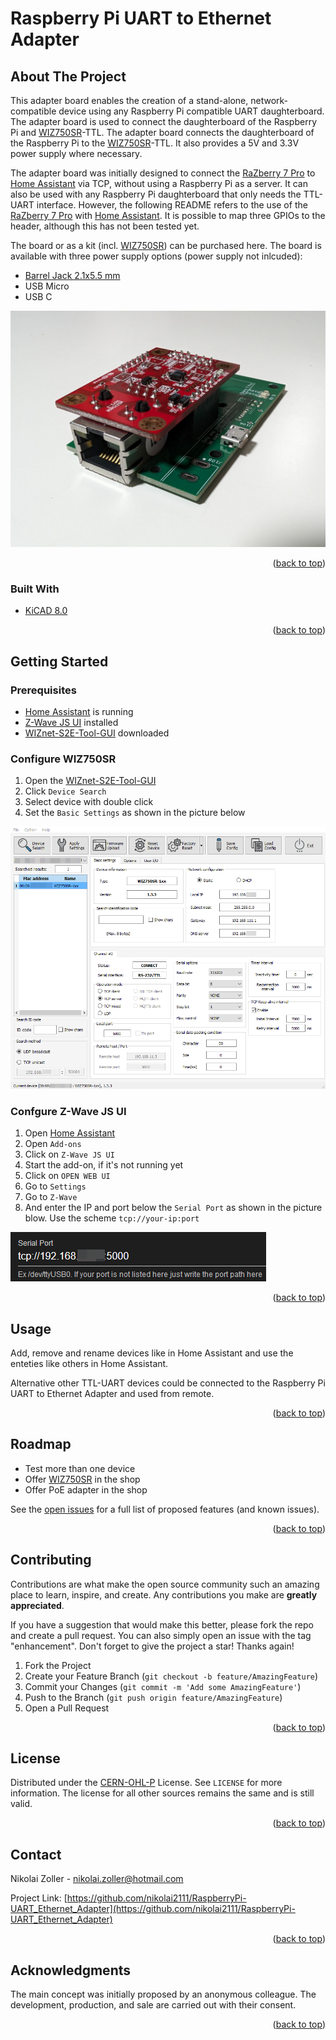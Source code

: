 # Raspberry Pi UART to Ethernet Adapter 

<!-- ABOUT THE PROJECT -->
## About The Project
This adapter board enables the creation of a stand-alone, network-compatible device using any Raspberry Pi compatible UART daughterboard. The adapter board is used to connect the daughterboard of the Raspberry Pi and [WIZ750SR](https://docs.wiznet.io/Product/S2E-Module/WIZ750SR)-TTL. The adapter board connects the daughterboard of the Raspberry Pi to the [WIZ750SR](https://docs.wiznet.io/Product/S2E-Module/WIZ750SR)-TTL. It also provides a 5V and 3.3V power supply where necessary.

The adapter board was initially designed to connect the [RaZberry 7 Pro](https://z-wave.me/products/razberry/#slide-1) to [Home Assistant](https://www.home-assistant.io/) via TCP, without using a Raspberry Pi as a server. It can also be used with any Raspberry Pi daughterboard that only needs the TTL-UART interface. However, the following README refers to the use of the [RaZberry 7 Pro](https://z-wave.me/products/razberry/#slide-1) with [Home Assistant](https://www.home-assistant.io/). It is possible to map three GPIOs to the header, although this has not been tested yet.

The board or as a kit (incl. [WIZ750SR](https://docs.wiznet.io/Product/S2E-Module/WIZ750SR)) can be purchased here. The board is available with three power supply options (power supply not inlcuded):
* [Barrel Jack 2.1x5.5 mm](https://www.digikey.com/en/products/detail/cui-devices/PJ-037A/1644545)
* USB Micro
* USB C

![Front](doc/images/Front.jpg)

<p align="right">(<a href="https://github.com/nikolai2111/RaspberryPi-UART_Ethernet_Adapter#About The Project">back to top</a>)</p>


### Built With
* [KiCAD 8.0](https://www.kicad.org/)

<p align="right">(<a href="https://github.com/nikolai2111/RaspberryPi-UART_Ethernet_Adapter#About The Project">back to top</a>)</p>


<!-- GETTING STARTED -->
## Getting Started
### Prerequisites
* [Home Assistant](https://www.home-assistant.io/) is running
* [Z-Wave JS UI](https://www.home-assistant.io/integrations/zwave_js/) installed
* [WIZnet-S2E-Tool-GUI](https://github.com/Wiznet/WIZnet-S2E-Tool-GUI) downloaded

### Configure WIZ750SR
1. Open the [WIZnet-S2E-Tool-GUI](https://github.com/Wiznet/WIZnet-S2E-Tool-GUI)
2. Click `Device Search`
3. Select device with double click
4. Set the `Basic Settings` as shown in the picture below
   
![Basic Settings](doc/images/WIZnet-S2E-Tool-GUI.png)

### Confgure Z-Wave JS UI
1. Open [Home Assistant](homeassistant.local)
2. Open `Add-ons`
3. Click on `Z-Wave JS UI`
4. Start the add-on, if it's not running yet
5. Click on `OPEN WEB UI`
6. Go to `Settings`
7. Go to `Z-Wave`
8. And enter the IP and port below the `Serial Port` as shown in the picture blow. Use the scheme `tcp://your-ip:port`

![Serial Port](doc/images/Serial-Port.png)

<p align="right">(<a href="https://github.com/nikolai2111/RaspberryPi-UART_Ethernet_Adapter#About The Project">back to top</a>)</p>


<!-- USAGE EXAMPLES -->
## Usage
Add, remove and rename devices like in Home Assistant and use the enteties like others in Home Assistant.

Alternative other TTL-UART devices could be connected to the Raspberry Pi UART to Ethernet Adapter and used from remote.

<p align="right">(<a href="https://github.com/nikolai2111/RaspberryPi-UART_Ethernet_Adapter#About The Project">back to top</a>)</p>


<!-- ROADMAP -->
## Roadmap
* Test more than one device
* Offer [WIZ750SR](https://docs.wiznet.io/Product/S2E-Module/WIZ750SR) in the shop
* Offer PoE adapter in the shop

See the [open issues](https://github.com/github_username/repo_name/issues) for a full list of proposed features (and known issues).

<p align="right">(<a href="https://github.com/nikolai2111/RaspberryPi-UART_Ethernet_Adapter#About The Project">back to top</a>)</p>


<!-- CONTRIBUTING -->
## Contributing

Contributions are what make the open source community such an amazing place to learn, inspire, and create. Any contributions you make are **greatly appreciated**.

If you have a suggestion that would make this better, please fork the repo and create a pull request. You can also simply open an issue with the tag "enhancement".
Don't forget to give the project a star! Thanks again!

1. Fork the Project
2. Create your Feature Branch (`git checkout -b feature/AmazingFeature`)
3. Commit your Changes (`git commit -m 'Add some AmazingFeature'`)
4. Push to the Branch (`git push origin feature/AmazingFeature`)
5. Open a Pull Request

<p align="right">(<a href="https://github.com/nikolai2111/RaspberryPi-UART_Ethernet_Adapter#About The Project">back to top</a>)</p>


<!-- LICENSE -->
## License

Distributed under the [CERN-OHL-P](LICENSE) License. See `LICENSE` for more information. The license for all other sources remains the same and is still valid.

<p align="right">(<a href="https://github.com/nikolai2111/RaspberryPi-UART_Ethernet_Adapter#About The Project">back to top</a>)</p>


<!-- CONTACT -->
## Contact

Nikolai Zoller - [nikolai.zoller@hotmail.com](mailto:nikolai.zoller@hotmail.com)

Project Link: [https://github.com/nikolai2111/RaspberryPi-UART_Ethernet_Adapter](https://github.com/nikolai2111/RaspberryPi-UART_Ethernet_Adapter)

<p align="right">(<a href="https://github.com/nikolai2111/RaspberryPi-UART_Ethernet_Adapter#About The Project">back to top</a>)</p>


<!-- ACKNOWLEDGMENTS -->
## Acknowledgments
The main concept was initially proposed by an anonymous colleague. The development, production, and sale are carried out with their consent.

<p align="right">(<a href="https://github.com/nikolai2111/RaspberryPi-UART_Ethernet_Adapter#About The Project">back to top</a>)</p>